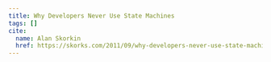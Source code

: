```yaml
---
title: Why Developers Never Use State Machines
tags: []
cite:
  name: Alan Skorkin
  href: https://skorks.com/2011/09/why-developers-never-use-state-machines/
---
```

